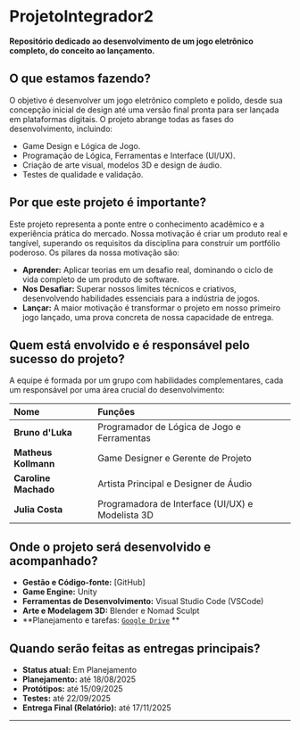 # ProjetoIntegrador2

**Repositório dedicado ao desenvolvimento de um jogo eletrônico completo, do conceito ao lançamento.**

## O que estamos fazendo?

O objetivo é desenvolver um jogo eletrônico completo e polido, desde sua concepção inicial de design até uma versão final pronta para ser lançada em plataformas digitais. O projeto abrange todas as fases do desenvolvimento, incluindo:

- Game Design e Lógica de Jogo.
- Programação de Lógica, Ferramentas e Interface (UI/UX).
- Criação de arte visual, modelos 3D e design de áudio.
- Testes de qualidade e validação.

## Por que este projeto é importante?

Este projeto representa a ponte entre o conhecimento acadêmico e a experiência prática do mercado. Nossa motivação é criar um produto real e tangível, superando os requisitos da disciplina para construir um portfólio poderoso. Os pilares da nossa motivação são:

- **Aprender:** Aplicar teorias em um desafio real, dominando o ciclo de vida completo de um produto de software.
- **Nos Desafiar:** Superar nossos limites técnicos e criativos, desenvolvendo habilidades essenciais para a indústria de jogos.
- **Lançar:** A maior motivação é transformar o projeto em nosso primeiro jogo lançado, uma prova concreta de nossa capacidade de entrega.

## Quem está envolvido e é responsável pelo sucesso do projeto?

A equipe é formada por um grupo com habilidades complementares, cada um responsável por uma área crucial do desenvolvimento:

| Nome | Funções |
| :--- | :--- |
| **Bruno d'Luka** | Programador de Lógica de Jogo e Ferramentas |
| **Matheus Kollmann** | Game Designer e Gerente de Projeto |
| **Caroline Machado** | Artista Principal e Designer de Áudio |
| **Julia Costa** | Programadora de Interface (UI/UX) e Modelista 3D |

## Onde o projeto será desenvolvido e acompanhado?

- **Gestão e Código-fonte:** [GitHub]
- **Game Engine:** Unity
- **Ferramentas de Desenvolvimento:** Visual Studio Code (VSCode)
- **Arte e Modelagem 3D:** Blender e Nomad Sculpt
- **Planejamento e tarefas: [`Google Drive`](https://drive.google.com/drive/folders/1RwOFW-68JM9Si7ZjIWvBx5EgL9dN5c1B?usp=sharing) **
  
## Quando serão feitas as entregas principais?

- **Status atual:** Em Planejamento
- **Planejamento:** até 18/08/2025
- **Protótipos:** até 15/09/2025
- **Testes:** até 22/09/2025
- **Entrega Final (Relatório):** até 17/11/2025

---
